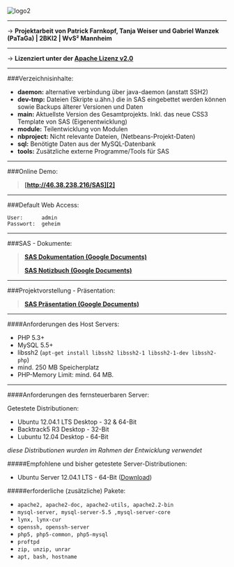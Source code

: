 ![logo2]

---

→ **Projektarbeit von Patrick Farnkopf, Tanja Weiser und Gabriel Wanzek (PaTaGa) | 2BKI2 | WvS² Mannheim**

---

→ **Lizenziert unter der [Apache Lizenz v2.0][5]**

---


###Verzeichnisinhalte:

* **daemon:** alternative verbindung über java-daemon (anstatt SSH2)
* **dev-tmp:** Dateien (Skripte u.ähn.) die in SAS eingebettet werden können sowie Backups älterer Versionen und Daten
* **main:** Aktuellste Version des Gesamtprojekts. Inkl. das neue CSS3 Template von SAS (Eigenentwicklung)
* **module:** Teilentwicklung von Modulen
* **nbproject:** Nicht relevante Dateien, (Netbeans-Projekt-Daten)
* **sql:** Benötigte Daten aus der MySQL-Datenbank
* **tools:** Zusätzliche externe Programme/Tools für SAS
           
---
###Online Demo:

> **[http://46.38.238.216/SAS][2]**

------
###Default Web Access:
~~~
User:      admin
Passwort:  geheim
~~~
           
---
###SAS - Dokumente:

> **[SAS Dokumentation (Google Documents)][1]**
>
> **[SAS Notizbuch (Google Documents)][4]**

---
###Projektvorstellung - Präsentation:

> **[SAS Präsentation (Google Documents)][3]**

---
####Anforderungen des Host Servers:
- PHP 5.3+
- MySQL 5.5+
- libssh2 (`apt-get install libssh2 libssh2-1 libssh2-1-dev libssh2-php`)
- mind. 250 MB Speicherplatz
- PHP-Memory Limit:  mind. 64 MB. 

---

####Anforderungen des fernsteuerbaren Server:

Getestete Distributionen:
- Ubuntu 12.04.1 LTS Desktop - 32 & 64-Bit
- Backtrack5 R3 Desktop - 32-Bit
- Lubuntu 12.04 Desktop - 64-Bit

_diese Distributionen wurden im Rahmen der Entwicklung verwendet_

#####Empfohlene und bisher getestete Server-Distributionen:
- Ubuntu Server 12.04.1 LTS - 64-Bit ([Download][7])

#####erforderliche (zusätzliche) Pakete:
- <code>apache2, apache2-doc, apache2-utils, apache2.2-bin</code>
- <code>mysql-server, mysql-server-5.5 ,mysql-server-core</code>
- <code>lynx, lynx-cur</code>
- <code>openssh, openssh-server</code>
- <code>php5, php5-common, php5-mysql</code>
- <code>proftpd</code>
- <code>zip, unzip, unrar</code>
- <code>apt, bash, hostname</code>

[1]: http://goo.gl/dTrur
[2]: http://46.38.238.216/SAS
[3]: http://goo.gl/8UqKr
[4]: http://goo.gl/OZT5x
[5]: http://www.apache.org/licenses/LICENSE-2.0.html
[7]: http://releases.ubuntu.com/precise/ubuntu-12.04.1-server-amd64.iso
[logo2]: http://mangopix.de/local_images/sas-logo2.png

